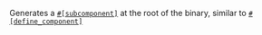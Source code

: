 Generates a [`#[subcomponent]`](subcomponent) at the root of the binary, similar
to [`#[define_component]`](define_component.md)